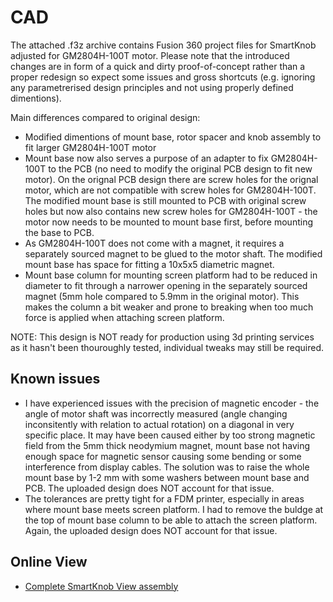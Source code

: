 # CAD

The attached .f3z archive contains Fusion 360 project files for SmartKnob adjusted for GM2804H-100T motor. Please note that the introduced changes are in form of a quick and dirty proof-of-concept rather than a proper redesign so expect some issues and gross shortcuts (e.g. ignoring any parametrerised design principles and not using properly defined dimentions).

Main differences compared to original design:
- Modified dimentions of mount base, rotor spacer and knob assembly to fit larger GM2804H-100T motor
- Mount base now also serves a purpose of an adapter to fix GM2804H-100T to the PCB (no need to modify the original PCB design to fit new motor). On the orignal PCB design there are screw holes for the orignal motor, which are not compatible with screw holes for GM2804H-100T. The modified mount base is still mounted to PCB with original screw holes but now also contains new screw holes for GM2804H-100T - the motor now needs to be mounted to mount base first, before mounting the base to PCB.
- As GM2804H-100T does not come with a magnet, it requires a separately sourced magnet to be glued to the motor shaft. The modified mount base has space for fitting a 10x5x5 diametric magnet.
- Mount base column for mounting screen platform had to be reduced in diameter to fit through a narrower opening in the separately sourced magnet (5mm hole compared to 5.9mm in the original motor). This makes the column a bit weaker and prone to breaking when too much force is applied when attaching screen platform.

NOTE: This design is NOT ready for production using 3d printing services as it hasn't been thouroughly tested, individual tweaks may still be required.

## Known issues
- I have experienced issues with the precision of magnetic encoder - the angle of motor shaft was incorrectly measured (angle changing inconsitently with relation to actual rotation) on a diagonal in very specific place. It may have been caused either by too strong magnetic field from the 5mm thick neodymium magnet, mount base not having enough space for magnetic sensor causing some bending or some interference from display cables. The solution was to raise the whole mount base by 1-2 mm with some washers between mount base and PCB. The uploaded design does NOT account for that issue.
- The tolerances are pretty tight for a FDM printer, especially in areas where mount base meets screen platform. I had to remove the buldge at the top of mount base column to be able to attach the screen platform. Again, the uploaded design does NOT account for that issue.

## Online View
 - [Complete SmartKnob View assembly](https://a360.co/3Szahmc)
